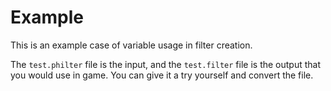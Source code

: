 # Example
This is an example case of variable usage in filter creation.

The `test.philter` file is the input, and the `test.filter` file is the output that you would use in game. You can give it a try yourself and convert the file.
